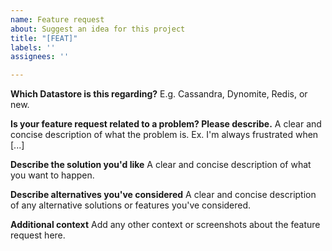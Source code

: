 ```yaml
---
name: Feature request
about: Suggest an idea for this project
title: "[FEAT]"
labels: ''
assignees: ''

---
```


**Which Datastore is this regarding?**
E.g. Cassandra, Dynomite, Redis, or new.

**Is your feature request related to a problem? Please describe.**
A clear and concise description of what the problem is. Ex. I'm always frustrated when [...]

**Describe the solution you'd like**
A clear and concise description of what you want to happen.

**Describe alternatives you've considered**
A clear and concise description of any alternative solutions or features you've considered.

**Additional context**
Add any other context or screenshots about the feature request here.
